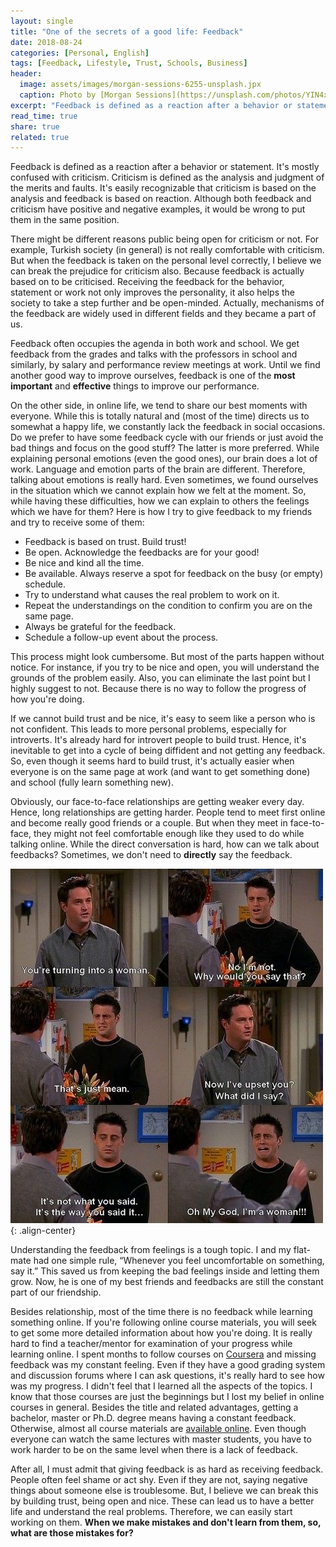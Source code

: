 ```yaml
---
layout: single
title: "One of the secrets of a good life: Feedback"
date: 2018-08-24
categories: [Personal, English]
tags: [Feedback, Lifestyle, Trust, Schools, Business]
header:
  image: assets/images/morgan-sessions-6255-unsplash.jpx
  caption: Photo by [Morgan Sessions](https://unsplash.com/photos/YIN4xUBaqnk) on [Unsplash](https://unsplash.com)
excerpt: "Feedback is defined as a reaction after a behavior or statement. But what does it really mean for us?"
read_time: true
share: true
related: true
---
```


Feedback is defined as a reaction after a behavior or statement. It's mostly confused with criticism. Criticism is defined as the analysis and judgment of the merits and faults. It's easily recognizable that criticism is based on the analysis and feedback is based on reaction. Although both feedback and criticism have positive and negative examples, it would be wrong to put them in the same position.

There might be different reasons public being open for criticism or not. For example, Turkish society (in general) is not really comfortable with criticism. But when the feedback is taken on the personal level correctly, I believe we can break the prejudice for criticism also. Because feedback is actually based on to be criticised. Receiving the feedback for the behavior, statement or work not only improves the personality, it also helps the society to take a step further and be open-minded. Actually, mechanisms of the feedback are widely used in different fields and they became a part of us.

Feedback often occupies the agenda in both work and school. We get feedback from the grades and talks with the professors in school and similarly, by salary and performance review meetings at work. Until we find another good way to improve ourselves, feedback is one of the **most important** and **effective** things to improve our performance.

On the other side, in online life, we tend to share our best moments with everyone. While this is totally natural and (most of the time) directs us to somewhat a happy life, we constantly lack the feedback in social occasions. Do we prefer to have some feedback cycle with our friends or just avoid the bad things and focus on the good stuff? The latter is more preferred. While explaining personal emotions (even the good ones), our brain does a lot of work. Language and emotion parts of the brain are different. Therefore, talking about emotions is really hard. Even sometimes, we found ourselves in the situation which we cannot explain how we felt at the moment. So, while having these difficulties, how we can explain to others the feelings which we have for them? Here is how I try to give feedback to my friends and try to receive some of them:

* Feedback is based on trust. Build trust!
* Be open. Acknowledge the feedbacks are for your good!
* Be nice and kind all the time.
* Be available. Always reserve a spot for feedback on the busy (or empty) schedule.
* Try to understand what causes the real problem to work on it.
* Repeat the understandings on the condition to confirm you are on the same page.
* Always be grateful for the feedback.
* Schedule a follow-up event about the process.

This process might look cumbersome. But most of the parts happen without notice. For instance, if you try to be nice and open, you will understand the grounds of the problem easily. Also, you can eliminate the last point but I highly suggest to not. Because there is no way to follow the progress of how you're doing.

If we cannot build trust and be nice, it's easy to seem like a person who is not confident. This leads to more personal problems, especially for introverts. It's already hard for introvert people to build trust. Hence, it's inevitable to get into a cycle of being diffident and not getting any feedback. So, even though it seems hard to build trust, it's actually easier when everyone is on the same page at work (and want to get something done) and school (fully learn something new).

Obviously, our face-to-face relationships are getting weaker every day. Hence, long relationships are getting harder. People tend to meet first online and become really good friends or a couple. But when they meet in face-to-face, they might not feel comfortable enough like they used to do while talking online. While the direct conversation is hard, how can we talk about feedbacks? Sometimes, we don't need to **directly** say the feedback.

![Friends - S06 E08](/assets/images/friends-s06-e08.jpx){: .align-center}

Understanding the feedback from feelings is a tough topic. I and my flat-mate had one simple rule, “Whenever you feel uncomfortable on something, say it.” This saved us from keeping the bad feelings inside and letting them grow. Now, he is one of my best friends and feedbacks are still the constant part of our friendship.

Besides relationship, most of the time there is no feedback while learning something online. If you're following online course materials, you will seek to get some more detailed information about how you're doing. It is really hard to find a teacher/mentor for examination of your progress while learning online. I spent months to follow courses on [Coursera](http://www.coursera.org) and missing feedback was my constant feeling. Even if they have a good grading system and discussion forums where I can ask questions, it's really hard to see how was my progress. I didn't feel that I learned all the aspects of the topics. I know that those courses are just the beginnings but I lost my belief in online courses in general. Besides the title and related advantages, getting a bachelor, master or Ph.D. degree means having a constant feedback. Otherwise, almost all course materials are [available online](http://www.openculture.com/freeonlinecourses). Even though everyone can watch the same lectures with master students, you have to work harder to be on the same level when there is a lack of feedback.

After all, I must admit that giving feedback is as hard as receiving feedback. People often feel shame or act shy. Even if they are not, saying negative things about someone else is troublesome. But, I believe we can break this by building trust, being open and nice. These can lead us to have a better life and understand the real problems. Therefore, we can easily start working on them. **When we make mistakes and don't learn from them, so, what are those mistakes for?**
